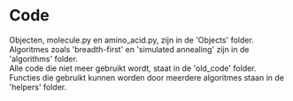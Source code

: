 # Code

Objecten, molecule.py en amino_acid.py, zijn in de 'Objects' folder. Algoritmes zoals 'breadth-first' en 'simulated annealing' zijn in de 'algorithms' folder.  
Alle code die niet meer gebruikt wordt, staat in de 'old_code' folder. Functies die gebruikt kunnen worden door meerdere algoritmes staan in de 'helpers' folder.
